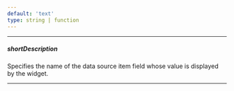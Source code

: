 ```yaml
---
default: 'text'
type: string | function
---
```

---
##### shortDescription
Specifies the name of the data source item field whose value is displayed by the widget.

---
